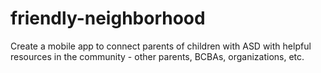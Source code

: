 # friendly-neighborhood
Create a mobile app to connect parents of children with ASD with helpful resources in the community - other parents, BCBAs, organizations, etc.
